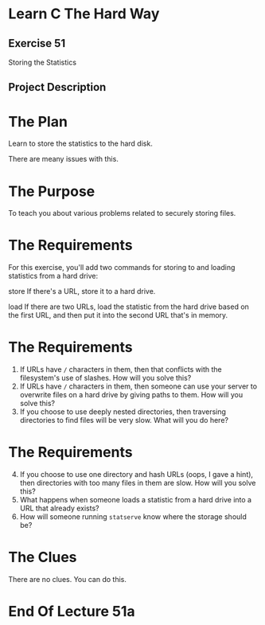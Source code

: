 Learn C The Hard Way
=======

Exercise 51
----

Storing the Statistics

Project Description
----



The Plan
====

Learn to store the statistics to the hard disk.

There are meany issues with this.



The Purpose
====

To teach you about various problems related to securely storing files.



The Requirements
====

For this exercise, you'll add two commands for storing to and loading statistics
from a hard drive:

store
    If there's a URL, store it to a hard drive.

load
    If there are two URLs, load the statistic from the hard drive based on the first URL, and then put it into the second URL that's in memory.



The Requirements
====

1. If URLs have ``/`` characters in them, then that conflicts with the filesystem's use of slashes.  How will you solve this?
2. If URLs have ``/`` characters in them, then someone can use your server to overwrite files on a hard drive by giving paths to them.  How will you solve this?
3. If you choose to use deeply nested directories, then traversing directories to find files will be very slow.  What will you do here?



The Requirements
====

4. If you choose to use one directory and hash URLs (oops, I gave a hint), then directories with too many files in them are slow.  How will you solve this?
5. What happens when someone loads a statistic from a hard drive into a URL that already exists?
6. How will someone running ``statserve`` know where the storage should be?



The Clues
====

There are no clues.  You can do this.



End Of Lecture 51a
=====


